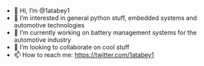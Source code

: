 - 👋 Hi, I’m @1atabey1
- 👀 I’m interested in general python stuff, embedded systems and automotive technologies
- 🌱 I’m currently working on battery management systems for the automotive industry
- 💞️ I’m looking to collaborate on cool stuff
- 📫 How to reach me: https://twitter.com/1atabey1

<!---
1atabey1/1atabey1 is a ✨ special ✨ repository because its `README.md` (this file) appears on your GitHub profile.
You can click the Preview link to take a look at your changes.
--->
